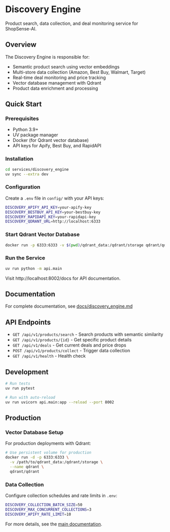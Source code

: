 # Discovery Engine

Product search, data collection, and deal monitoring service for ShopSense-AI.

## Overview

The Discovery Engine is responsible for:
- Semantic product search using vector embeddings
- Multi-store data collection (Amazon, Best Buy, Walmart, Target)
- Real-time deal monitoring and price tracking
- Vector database management with Qdrant
- Product data enrichment and processing

## Quick Start

### Prerequisites
- Python 3.9+
- UV package manager
- Docker (for Qdrant vector database)
- API keys for Apify, Best Buy, and RapidAPI

### Installation

```bash
cd services/discovery_engine
uv sync --extra dev
```

### Configuration

Create a `.env` file in `config/` with your API keys:

```bash
DISCOVERY_APIFY_API_KEY=your-apify-key
DISCOVERY_BESTBUY_API_KEY=your-bestbuy-key
DISCOVERY_RAPIDAPI_KEY=your-rapidapi-key
DISCOVERY_QDRANT_URL=http://localhost:6333
```

### Start Qdrant Vector Database

```bash
docker run -p 6333:6333 -v $(pwd)/qdrant_data:/qdrant/storage qdrant/qdrant
```

### Run the Service

```bash
uv run python -m api.main
```

Visit http://localhost:8002/docs for API documentation.

## Documentation

For complete documentation, see [docs/discovery_engine.md](../../docs/discovery_engine.md)

## API Endpoints

- `GET /api/v1/products/search` - Search products with semantic similarity
- `GET /api/v1/products/{id}` - Get specific product details
- `GET /api/v1/deals` - Get current deals and price drops
- `POST /api/v1/products/collect` - Trigger data collection
- `GET /api/v1/health` - Health check

## Development

```bash
# Run tests
uv run pytest

# Run with auto-reload
uv run uvicorn api.main:app --reload --port 8002
```

## Production

### Vector Database Setup

For production deployments with Qdrant:

```bash
# Use persistent volume for production
docker run -d -p 6333:6333 \
  -v /path/to/qdrant_data:/qdrant/storage \
  --name qdrant \
  qdrant/qdrant
```

### Data Collection

Configure collection schedules and rate limits in `.env`:

```bash
DISCOVERY_COLLECTION_BATCH_SIZE=50
DISCOVERY_MAX_CONCURRENT_COLLECTIONS=3
DISCOVERY_APIFY_RATE_LIMIT=10
```

For more details, see the [main documentation](../../docs/discovery_engine.md).